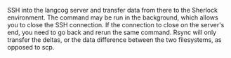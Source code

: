 SSH into the langcog server and transfer data from there to the Sherlock environment. The command may be run in the background, which allows you to close the SSH connection. If the connection to close on the server's end, you need to go back and rerun the same command. Rsync will only transfer the deltas, or the data difference between the two filesystems, as opposed to scp. 
